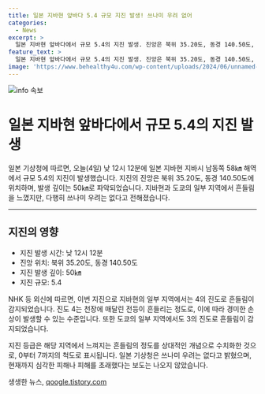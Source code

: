 ```yaml
---
title: 일본 지바현 앞바다 5.4 규모 지진 발생! 쓰나미 우려 없어
categories:
  - News
excerpt: >
  일본 지바현 앞바다에서 규모 5.4의 지진 발생. 진앙은 북위 35.20도, 동경 140.50도, 깊이 50㎞. 지진으로 지바현 일부 지역에서 진도 4의 흔들림 감지, 도쿄 일부 지역에서 진도 3의 흔들림 확인. 쓰나미 우려는 없다고 외신 전해. (150자)
feature_text: >
  일본 지바현 앞바다에서 규모 5.4의 지진 발생. 진앙은 북위 35.20도, 동경 140.50도, 깊이 50㎞. 지진으로 지바현 일부 지역에서 진도 4의 흔들림 감지, 도쿄 일부 지역에서 진도 3의 흔들림 확인. 쓰나미 우려는 없다고 외신 전해. (150자)
image: 'https://www.behealthy4u.com/wp-content/uploads/2024/06/unnamed-file.png'
---
```


<p><img src="https://www.behealthy4u.com/wp-content/uploads/2024/06/unnamed-file.png" alt="info 속보" /></p>

<h1>일본 지바현 앞바다에서 규모 5.4의 지진 발생</h1>

<p data-ke-size="size16">일본 기상청에 따르면, 오늘(4일) 낮 12시 12분에 일본 지바현 지바시 남동쪽 58㎞ 해역에서 규모 5.4의 지진이 발생했습니다. 지진의 진앙은 북위 35.20도, 동경 140.50도에 위치하며, 발생 깊이는 50㎞로 파악되었습니다. 지바현과 도쿄의 일부 지역에서 흔들림을 느꼈지만, 다행히 쓰나미 우려는 없다고 전해졌습니다. </p>

<hr>

<h2 data-ke-size="size26">지진의 영향</h2>

<ul>
  <li>지진 발생 시간: 낮 12시 12분</li>
  <li>진앙 위치: 북위 35.20도, 동경 140.50도</li>
  <li>지진 발생 깊이: 50㎞</li>
  <li>지진 규모: 5.4</li>
</ul>

<p data-ke-size="size16">NHK 등 외신에 따르면, 이번 지진으로 지바현의 일부 지역에서는 4의 진도로 흔들림이 감지되었습니다. 진도 4는 천장에 매달린 전등이 흔들리는 정도로, 이에 따라 경미한 손상이 발생할 수 있는 수준입니다. 또한 도쿄의 일부 지역에서도 3의 진도로 흔들림이 감지되었습니다. </p>

<p data-ke-size="size16">지진 등급은 해당 지역에서 느껴지는 흔들림의 정도를 상대적인 개념으로 수치화한 것으로, 0부터 7까지의 척도로 표시됩니다. 일본 기상청은 쓰나미 우려는 없다고 밝혔으며, 현재까지 심각한 피해나 피해를 초래했다는 보도는 나오지 않았습니다. </p>
생생한 뉴스, <a href="https://qoogle.tistory.com" rel="dofollow">qoogle.tistory.com</a>


